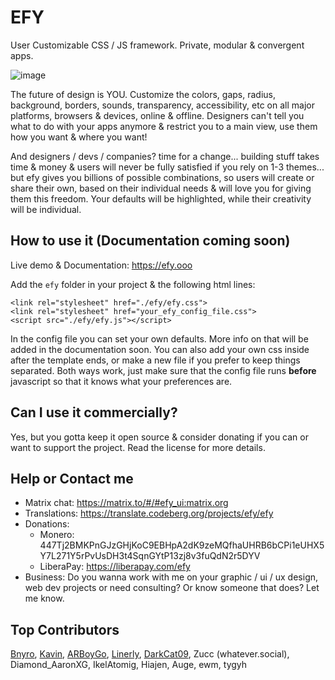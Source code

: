 # EFY
User Customizable CSS / JS framework. Private, modular & convergent apps.

![image](https://github.com/dragos-efy/efy/assets/86549690/9be3c64a-7934-40ab-825e-1c8194320d19)

The future of design is YOU. Customize the colors, gaps, radius, background, borders, sounds, transparency, accessibility, etc on all major platforms, browsers & devices, online & offline. Designers can't tell you what to do with your apps anymore & restrict you to a main view, use them how you want & where you want!

And designers / devs / companies? time for a change... building stuff takes time & money & users will never be fully satisfied if you rely on 1-3 themes... but efy gives you billions of possible combinations, so users will create or share their own, based on their individual needs & will love you for giving them this freedom. Your defaults will be highlighted, while their creativity will be individual.

## How to use it (Documentation coming soon)

Live demo & Documentation: https://efy.ooo

Add the `efy` folder in your project & the following html lines:

```
<link rel="stylesheet" href="./efy/efy.css">
<link rel="stylesheet" href="your_efy_config_file.css">
<script src="./efy/efy.js"></script>
```

In the config file you can set your own defaults. More info on that will be added in the documentation soon. You can also add your own css inside after the template ends, or make a new file if you prefer to keep things separated. Both ways work, just make sure that the config file runs **before** javascript so that it knows what your preferences are.

## Can I use it commercially?

Yes, but you gotta keep it open source & consider donating if you can or want to support the project. Read the license for more details.

## Help or Contact me

- Matrix chat: https://matrix.to/#/#efy_ui:matrix.org
- Translations: https://translate.codeberg.org/projects/efy/efy
- Donations:
  - Monero: 447Tj2BMKPnGJzGHjKoC9EBHpA2dK9zeMQfhaUHRB6bCPi1eUHX5Y7L271Y5rPvUsDH3t4SqnGYtP13zj8v3fuQdN2r5DYV
  - LiberaPay: https://liberapay.com/efy
- Business: Do you wanna work with me on your graphic / ui / ux design, web dev projects or need consulting? Or know someone that does? Let me know.

## Top Contributors

[Bnyro](https://github.com/Bnyro), [Kavin](https://github.com/FireMasterK), [ARBoyGo](https://github.com/ARBoyGo), [Linerly](https://github.com/Linerly), [DarkCat09](https://github.com/DarkCat09), Zucc (whatever.social), Diamond_AaronXG, IkelAtomig, Hiajen, Auge, ewm, tygyh
